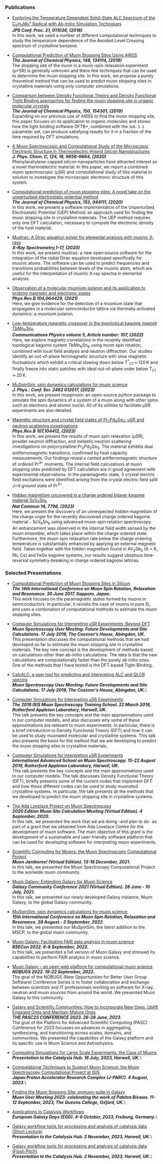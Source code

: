 ### Publications

* [Exploring the Temperature Dependent Solid-State ALC Spectrum of the C<sub>6</sub>H<sub>6</sub>Mu<sup>•</sup> Radical with Ab-Initio Simulation Techniques](https://journals.jps.jp/doi/pdf/10.7566/JPSCP.21.011036) \
**_JPS Conf. Proc. 21, 011036, (2018)_** \
In this work, we used a number of different computational techniques to study the temperature dependence of the Avoided Level Crossing spectrum of crystalline benzene.

* [Computational Prediction of Muon Stopping Sites Using AIRSS](https://aip.scitation.org/doi/pdf/10.1063/1.5024450 )\
**_The Journal of Chemical Physics, 148, 134114, (2018)_**\
The stopping site of the muon in a muon-spin relaxation experiment (µ+SR) is generally unknown and there few techniques that can be used to determine the muon stopping site. In this work, we propose a purely theoretical method that can be used to predict muon stopping sites in crystalline materials using only computer simulations.

* [Comparison between Density Functional Theory and Density Functional Tight Binding approaches for finding the muon stopping site in organic molecular crystals](https://aip.scitation.org/doi/10.1063/1.5085197)\
**_The Journal of Chemical Physics, 150, 154301, (2019)_**\
Expanding on our previous use of AIRSS to find the muon stopping site, this paper focuses on its application to organic molecules and shows how the tight binding software DFTB+, combined with the `3ob-3-1` parameter set, can produce satisfying results for it in a fraction of the time required by DFT simulations.

* [A Muon Spectroscopic and Computational Study of the Microscopic Electronic Structure in Thermoelectric Hybrid Silicon Nanostructures](https://pubs.acs.org/doi/abs/10.1021/acs.jpcc.9b11717)\
**_J. Phys. Chem. C, 124, 18, 9656–9664, (2020)_**\
Phenylacetylene-capped silicon nanoparticles have attracted interest as a novel thermoelectric material. In this paper, we report a combined muon spectroscopic (μSR) and computational study of this material in solution to investigate the microscopic electronic structure of this system.

* [Computational prediction of muon stopping sites: A novel take on the unperturbed electrostatic potential method](https://aip.scitation.org/doi/10.1063/5.0012381)\
**_The Journal of Chemical Physics, 153, 044111, (2020)_**\
In this work, we present a software implementation of the Unperturbed Electrostatic Potential (UEP) Method: an approach used for finding the muon stopping site in crystalline materials. The UEP method requires only one DFT calculation, necessary to compute the electronic density of the host material. 

* [Mudirac: A Dirac equation solver for elemental analysis with muonic X‐rays](https://onlinelibrary.wiley.com/doi/full/10.1002/xrs.3212)\
**_X-Ray Spectrometry,1–17, (2020)_**\
In this work, we present mudirac: a new open‐source software for the integration of the radial Dirac equation developed specifically for muonic atoms. The software can be used to predict frequencies and transitions probabilities between levels of the muonic atom, which are useful for the interpretation of muonic X‐ray spectra in elemental analysis. 

* [Observation of a molecular muonium polaron and its application to probing magnetic and electronic states](https://journals.aps.org/prb/abstract/10.1103/PhysRevB.104.064429)\
**_Phys.Rev.B 104,064429, (2021)_**\
Here, we give evidence for the detection of a muonium state that propagates in a molecular semiconductor lattice via thermally activated dynamics: a muonium polaron. 

* [Low-temperature magnetic crossover in the topological kagome magnet TbMn<sub>6</sub>Sn<sub>6</sub>](https://www.nature.com/articles/s42005-022-00885-4)\
**_Communications Physics volume 5, Article number: 107, (2022)_**\
Here, we explore magnetic correlations in the recently identified topological kagome system TbMn<sub>6</sub>Sn<sub>6</sub> using muon spin rotation, combined with local field analysis and neutron diffraction. Our studies identify an out-of-plane ferrimagnetic structure with slow magnetic fluctuations which exhibit a critical slowing down below T<sup>*</sup><sub>C1</sub> ≃ 120 K and finally freeze into static patches with ideal out-of-plane order below T<sub>C1</sub> ≃ 20 K.

* [MuSpinSim: spin dynamics calculations for muon science](https://iopscience.iop.org/article/10.1088/1742-6596/2462/1/012017/meta)\
**_J. Phys.: Conf. Ser. 2462 012017, (2023)_**\
In this work, we present muspinsim: an open-source python package to simulate the spin dynamics of a system of a muon along with other spins such as electrons and atomic nuclei. All of its utilities to facilitate µSR experiments are also detailed.

* [Magnetic structure and crystal field states of Pr<sub>2</sub>Pd<sub>3</sub>Ge<sub>5</sub>: μSR and neutron scattering investigations](https://journals.aps.org/prb/abstract/10.1103/PhysRevB.107.104412)\
**_Phys.Rev.B 107,104412, (2023)_**\
In this work, we present the results of muon spin relaxation (μSR), powder neutron diffraction, and inelastic neutron scattering investigations on polycrystalline Pr<sub>2</sub>Pd<sub>3</sub>Ge<sub>5</sub>. The material exhibits dual antiferromagnetic transitions, confirmed by heat capacity measurements. Our findings reveal a canted antiferromagnetic structure of ordered Pr<sup>3+</sup> moments. The internal field calculations at muon stopping sites predicted by DFT calculation are in good agreement with experimental observations. In the paramagnetic state, 3 crystal electric field excitations were identified arising from the crystal electric field split J=4 ground state of Pr<sup>3+</sup>.

* [Hidden magnetism uncovered in a charge ordered bilayer kagome material ScV<sub>6</sub>Sn<sub>6</sub>](https://www.nature.com/articles/s41467-023-43503-9)\
**_Nat Commun 14, 7796, (2023)_**\
Here, we present the discovery of an unnexpected hidden magnetism of the charge orger for the recently discovered charge ordered kagome material - ScV<sub>6</sub>Sn<sub>6</sub> using advanced muon-spin rotation spectroscopy. An enhancement was observed in the internal field width sensed by the muon ensemble, which takes place within the charge ordered state. Furthermore, the muon spin relaxation rate below the charge ordering temperature is substantially enhanced by applying an external magnetic field. Taken together with the hidden magnetism found in AV<sub>3</sub>Sb<sub>5</sub> (A = K, Rb, Cs) and FeGe kagome systems, our results suggest ubiqitous time-reversal symmetry-breaking in charge ordered kagome lattices.

### Selected Presentations

* [Computational Prediction of Muon Stopping Sites in Silicon](https://leandro-liborio.github.io/files/MuSR2017.pdf)\
**_The 14th International Conference on Muon Spin Rotation, Relaxation and Resonance. 30 June 2017, Sapporo, Japan._**\
This work focuses on the paramagnetic states formed by muons in semiconductors. In particular, it revisits the case of muons in pure Si, and uses a combination of computational methods to estimate the muon stopping sites.

* [Computer Simulations for Interpreting µSR Experiments: Beyond DFT](https://leandro-liborio.github.io/files/MuonStoppingSite2018.pdf)\
**_Muon Spectroscopy User Meeting: Future Developments and Site Calculations. 17 July 2018, The Cosener’s House, Abingdon, UK._**\
This presentation discusses the computational methods that we had developed so far to estimate the muon stopping site in crystalline materials. The key new concept is the development of methods based on calculations other than ab-initio calculations. The idea is that the new calculations are computationally faster than the purely ab initio ones. One of the methods that I have tested is the DFT-based Tight-Binding.

* [CalcALC: a user tool for predicting and interpreting ALC and QLCR spectra](https://www.isis.stfc.ac.uk/Pages/MuonUserMeeting2018_Pratt.pdf)\
**_Muon Spectroscopy User Meeting: Future Developments and Site Calculations. 17 July 2018, The Cosener’s House, Abingdon, UK._**\

* [Computer Simulations for Interpreting μSR Experiments](https://leandro-liborio.github.io/talks/22-03-2018-talk)\
**_The 2018 ISIS Muon Spectroscopy Training School.  22 March 2018, Rutherford Appleton Laboratory, Harwell, UK._**\
This talk presents the key concepts and the main approximations used in our computer models, and also discusses why some of these approximations are relevant to muon experiments. In particular, there is a brief introduction to Density Functional Theory (DFT) and how it can be used to study muonated molecular and crystalline systems. This talk also presents the basis for the method that we are developing to predict the muon stopping sites in crystalline materials.

* [Computer Simulations for Interpreting μSR Experiments](https://www.isis.stfc.ac.uk/Pages/Muon-Spectroscopy-Advanced-School.aspx)\
**_International Advanced School on Muon Spectroscopy.  15-22 August 2019, Rutherford Appleton Laboratory, Harwell, UK._**\
This talk presents the key concepts and the main approximations used in our computer models. The talk discusses Density Functional Theory (DFT), briefly presents some of the current codes that implement DFT and how these different codes can be used to study muonated crystalline systems. In particular, the talk presents all the methods that we developed to predict the muon stopping site in crystalline systems. 

* [The Ada Lovelace Project on Muon Spectroscopy](https://www.scd.stfc.ac.uk/Pages/Muon-Site-Calculation-Meeting-2020.aspx)\
**_2020 Edition Muon Site Calculation Meeting (Virtual Edition). 4 September, 2020._**\
In this talk, we presented the work that we are doing -and plan to do- as part of a grant that we obtained from Ada Lovelace Centre for the development of muon software. The main objective of this grant is the development of a sustainable and user-friendly software platform that can be used for developing software for interpreting muon experiments.

* [Scientific Computing for Muons: the Muon Spectroscopy Computational Project](https://www.isis.stfc.ac.uk/Pages/Muon-User-Meeting-2021.aspx)\
**_Muon Jamboree! (Virtual Edition).  13-16 December, 2021._**\
In this talk, we presented the Muon Spectrocopy Computational Project to the worlwide muon community.

* [Muon Galaxy: Extending Galaxy for Muon Science](https://gcc2021.sched.com/event/jo6t/muon-galaxy-extending-galaxy-for-muon-science)\
**_Galaxy Community Conference 2021 (Virtual Edition).  28 June - 10 July, 2021._**\
In this talk, we presented our newly developed Galaxy instance, Muon Galaxy, to the global Galaxy community. 

* [MuSpinSim: spin dynamics calculations for muon science](https://indico.stfc.ac.uk/event/53/)\
**_15th International Conference on Muon Spin Rotation, Relaxation and Resonance.  28 August - 2 September, 2022._**\
In this talk, we presented our MuSpinSim, the latest addition to the MSCP, to the global muon community. 

* [Muon Galaxy: Facilitating FAIR data analysis in muon science](https://rsecon2022.society-rse.org/)\
**_RSECon 2022. 6-8 September, 2022._**\
In this talk, we presented a full version of Muon Galaxy and stressed its capabilities to perform FAIR analysis in muon science.

* [Muon Galaxy – an open web platform for computational muon science](https://indico.psi.ch/event/12738/)\
**_NOBUGS 2022. 19-22 September, 2022._**\
The goal of the NOBUGS (New Opportunities for Better User Group Software) Conference Series is to foster collaboration and exchange between scientists and IT professionals working on software for X-ray, neutron and muon sources from around the world.  We presented Muon Galaxy to this community.

* [Galaxy and Scientific Communities: How to Incorporate New Ones, Uplift Engaged Ones and Maintain Mature Ones​](https://pasc23.pasc-conference.org/)\
**_THE PASC23 CONFERENCE 2023. 26-28 June, 2023._**\
The goal of the Platform for Advanced Scientific Computing (PASC) Conference for 2023 focusses on advances in aggregating, synthesizing, and transitioning across scales, domains, and communities. We presented the capabilites of the Galaxy platform and its specific use in Muon Science and Astrophysics.

* [Computing Simulations for Large Scale Experiments: the Case of Muons​](https://zenodo.org/records/8161368)\
**_Presentation to the Catalysis Hub. 18 July, 2023, Harwell, UK._**\ 

* [Computational Techniques to Support Muon Science: the Muon Spectroscopy Computational Project at ISIS](https://zenodo.org/records/8219390)\
**_Japan Proton Accelerator Research Complex (J-PARC). 4 August, 2023._**\ 

* [Finding the Muon Stopping Site: pymuon-suite in​ Galaxy​](https://indico.stfc.ac.uk/event/757/)\
**_Muon User Meeting 2023: celebrating the work of Pabitra Biswas. 11-12 September, 2023,  The Queens College, Oxford, UK._**\

* [Applications to Catalysis Workflows​](https://zenodo.org/records/8219401)\
**_European Galaxy Days (EGD). 4-6 October, 2023,  Freiburg, Germany._**\

* [Galaxy workflow tools for processing and analysis of catalysis data (Short Lecture)​](https://zenodo.org/records/10079823)\
**_Presentation to the Catalysis Hub. 2 November, 2023, Harwell, UK._**\

* [Galaxy workflow tools for processing and analysis of catalysis data (Flash Pitch)](https://zenodo.org/records/10076825)\
**_Presentation to the Catalysis Hub. 2 November, 2023, Harwell, UK._**\


